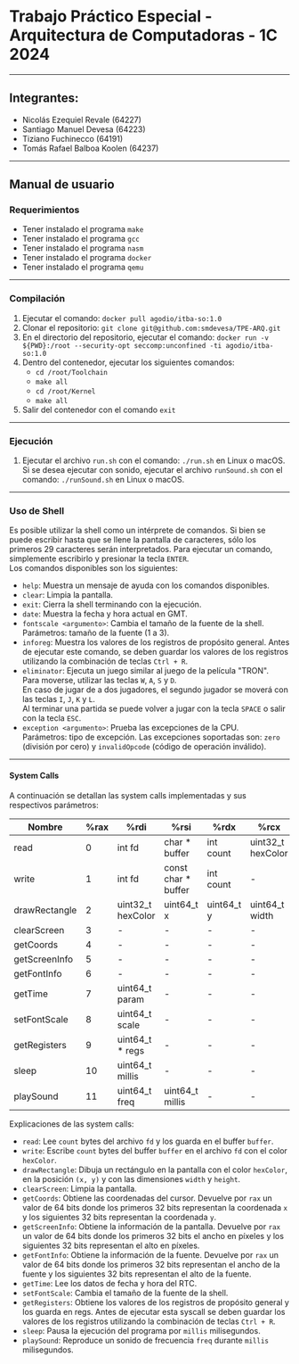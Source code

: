 # Trabajo Práctico Especial - Arquitectura de Computadoras - 1C 2024
***
## Integrantes:
- Nicolás Ezequiel Revale (64227)
- Santiago Manuel Devesa (64223)
- Tiziano Fuchinecco (64191)
- Tomás Rafael Balboa Koolen (64237)
***
## Manual de usuario

### Requerimientos

- Tener instalado el programa `make`
- Tener instalado el programa `gcc`
- Tener instalado el programa `nasm`
- Tener instalado el programa `docker`
- Tener instalado el programa `qemu`

***
  
### Compilación

1. Ejecutar el comando: `docker pull agodio/itba-so:1.0`
2. Clonar el repositorio: `git clone git@github.com:smdevesa/TPE-ARQ.git`
3. En el directorio del repositorio, ejecutar el comando: `docker run -v ${PWD}:/root --security-opt seccomp:unconfined -ti agodio/itba-so:1.0`
4. Dentro del contenedor, ejecutar los siguientes comandos:
    - `cd /root/Toolchain`
    - `make all`
    - `cd /root/Kernel`
    - `make all`
5. Salir del contenedor con el comando `exit`

***

### Ejecución

1. Ejecutar el archivo `run.sh` con el comando: `./run.sh` en Linux o macOS.
Si se desea ejecutar con sonido, ejecutar el archivo `runSound.sh` con el comando: `./runSound.sh` en Linux o macOS.

***

### Uso de Shell

Es posible utilizar la shell como un intérprete de comandos. 
Si bien se puede escribir hasta que se llene la pantalla de caracteres, 
sólo los primeros 29 caracteres serán interpretados. 
Para ejecutar un comando, simplemente escribirlo y presionar la tecla `ENTER`.\
Los comandos disponibles son los siguientes:

- `help`: Muestra un mensaje de ayuda con los comandos disponibles.
- `clear`: Limpia la pantalla.
- `exit`: Cierra la shell terminando con la ejecución.
- `date`: Muestra la fecha y hora actual en GMT.
- `fontscale <argumento>`: Cambia el tamaño de la fuente de la shell. 
    Parámetros: tamaño de la fuente (1 a 3).
- `inforeg`: Muestra los valores de los registros de propósito general. Antes de
    ejecutar este comando, se deben guardar los valores de los registros
    utilizando la combinación de teclas `Ctrl + R`.
- `eliminator`: Ejecuta un juego similar al juego de la película "TRON".\
    Para moverse, utilizar las teclas `W`, `A`, `S` y `D`.\
    En caso de jugar de a dos jugadores, el segundo jugador se moverá con las teclas `I`, `J`, `K` y `L`.\
    Al terminar una partida se puede volver a jugar con la tecla `SPACE` o salir con la tecla `ESC`.
- `exception <argumento>`: Prueba las excepciones de la CPU.\
    Parámetros: tipo de excepción. Las excepciones soportadas son: `zero` (división por cero) y `invalidOpcode` (código de operación inválido).

***

#### System Calls

A continuación se detallan las system calls implementadas y sus respectivos parámetros:

| Nombre          | %rax | %rdi              | %rsi                | %rdx         | %rcx               | %r8               |
|-----------------|------|-------------------|---------------------|--------------|--------------------|-------------------|
| read            | 0    | int fd            | char * buffer       | int count    | uint32_t hexColor  | -                 |
| write           | 1    | int fd            | const char * buffer | int count    | -                  | -                 |
| drawRectangle   | 2    | uint32_t hexColor | uint64_t x          | uint64_t y   | uint64_t width     | uint64_t height   |
| clearScreen     | 3    | -                 | -                   | -            | -                  | -                 |
| getCoords       | 4    | -                 | -                   | -            | -                  | -                 |
| getScreenInfo   | 5    | -                 | -                   | -            | -                  | -                 |
| getFontInfo     | 6    | -                 | -                   | -            | -                  | -                 |
| getTime         | 7    | uint64_t param    | -                   | -            | -                  | -                 |
| setFontScale    | 8    | uint64_t scale    | -                   | -            | -                  | -                 |
| getRegisters    | 9    | uint64_t * regs   | -                   | -            | -                  | -                 |
| sleep           | 10   | uint64_t millis   | -                   | -            | -                  | -                 |
| playSound       | 11   | uint64_t freq     | uint64_t millis     | -            | -                  | -                 |

Explicaciones de las system calls:
- `read`: Lee `count` bytes del archivo `fd` y los guarda en el buffer `buffer`.
- `write`: Escribe `count` bytes del buffer `buffer` en el archivo `fd` con el color `hexColor`.
- `drawRectangle`: Dibuja un rectángulo en la pantalla con el color `hexColor`, en la posición `(x, y)` y con las dimensiones `width` y `height`.
- `clearScreen`: Limpia la pantalla.
- `getCoords`: Obtiene las coordenadas del cursor. Devuelve por `rax` un valor de 64 bits donde los primeros 32 bits representan la coordenada `x` y los siguientes 32 bits representan la coordenada `y`.
- `getScreenInfo`: Obtiene la información de la pantalla. Devuelve por `rax` un valor de 64 bits donde los primeros 32 bits el ancho en píxeles y los siguientes 32 bits representan el alto en píxeles.
- `getFontInfo`: Obtiene la información de la fuente. Devuelve por `rax` un valor de 64 bits donde los primeros 32 bits representan el ancho de la fuente y los siguientes 32 bits representan el alto de la fuente.
- `getTime`: Lee los datos de fecha y hora del RTC.
- `setFontScale`: Cambia el tamaño de la fuente de la shell.
- `getRegisters`: Obtiene los valores de los registros de propósito general y los guarda en regs. Antes de ejecutar esta syscall se deben guardar los valores de los registros utilizando la combinación de teclas `Ctrl + R`.
- `sleep`: Pausa la ejecución del programa por `millis` milisegundos.
- `playSound`: Reproduce un sonido de frecuencia `freq` durante `millis` milisegundos.


